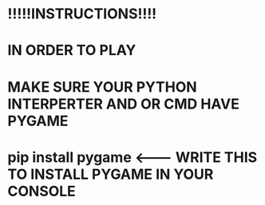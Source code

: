 # !!!!!INSTRUCTIONS!!!!
# IN ORDER TO PLAY
# MAKE SURE YOUR PYTHON INTERPERTER AND OR CMD HAVE PYGAME
# pip install pygame   <--- WRITE THIS TO INSTALL PYGAME IN YOUR CONSOLE
